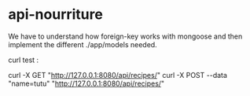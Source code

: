 api-nourriture
==============

We have to understand how foreign-key works with mongoose and then implement the different ./app/models needed.

curl test :

curl -X GET "http://127.0.0.1:8080/api/recipes/"
curl -X POST --data "name=tutu" "http://127.0.0.1:8080/api/recipes/"
